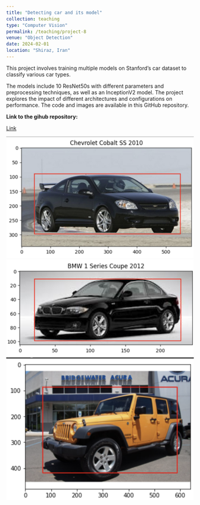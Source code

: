 ```yaml
---
title: "Detecting car and its model"
collection: teaching
type: "Computer Vision"
permalink: /teaching/project-8
venue: "Object Detection"
date: 2024-02-01
location: "Shiraz, Iran"
---
```


This project involves training multiple models on Stanford’s car dataset to classify various car types.

The models include 10 ResNet50s with different parameters and preprocessing techniques, as well as an InceptionV2 model. The project explores the impact of different architectures and configurations on performance. The code and images are available in this GitHub repository.

**Link to the gihub repository:**

[Link](https://github.com/PouyaSonej/car-and-model-detection.git)

![image](/images/Project8.png)
![image](/images/Project8_2.png)
![image](/images/Project8_3.png)
